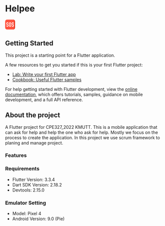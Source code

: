 # Helpee
<a><img src="/assets/images/sos.png"></a>


## Getting Started

This project is a starting point for a Flutter application.

A few resources to get you started if this is your first Flutter project:

- [Lab: Write your first Flutter app](https://docs.flutter.dev/get-started/codelab)
- [Cookbook: Useful Flutter samples](https://docs.flutter.dev/cookbook)

For help getting started with Flutter development, view the
[online documentation](https://docs.flutter.dev/), which offers tutorials,
samples, guidance on mobile development, and a full API reference.

## About the project
A Flutter project for CPE327_2022 KMUTT. This is a mobile application that can ask for help and help the one who ask for help. Mostly we focus on the process to create the application. In this project we use scrum framework to planing and manage project.

### Features

### Requirements
- Flutter Version: 3.3.4
- Dart SDK Version: 2.18.2 
- Devtools: 2.15.0

### Emulator Setting
- Model: Pixel 4
- Android Version: 9.0 (Pie)